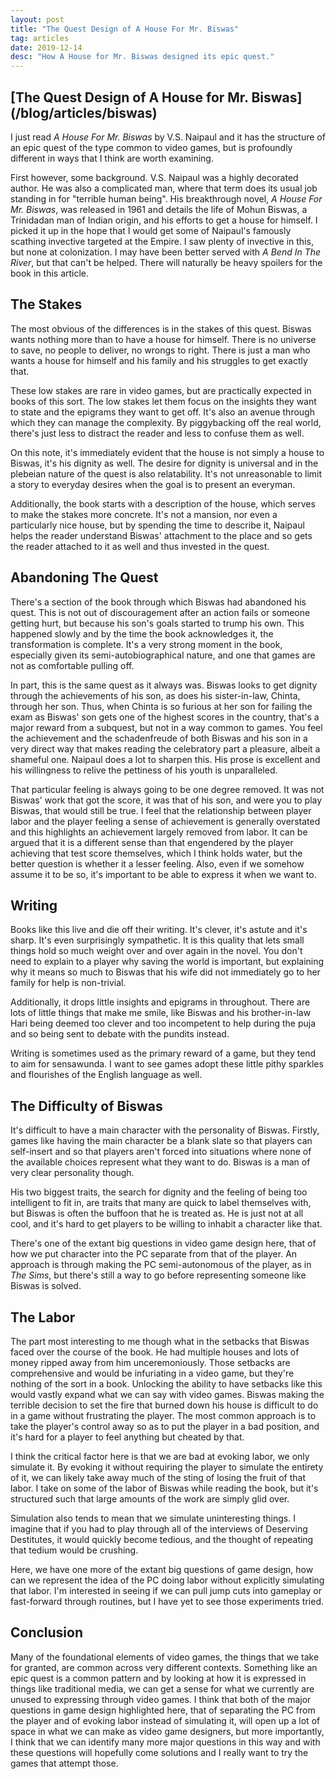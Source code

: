 ```yaml
---
layout: post
title: "The Quest Design of A House For Mr. Biswas"
tag: articles
date: 2019-12-14
desc: "How A House for Mr. Biswas designed its epic quest."
---
```

<h2>[The Quest Design of A House for Mr. Biswas](/blog/articles/biswas)</h2>

I just read *A House For Mr. Biswas* by V.S. Naipaul and it has the structure of an epic quest of the type common to video games, but is profoundly different in ways that I think are worth examining.


First however, some background. V.S. Naipaul was a highly decorated author. He was also a complicated man, where that term does its usual job standing in for "terrible human being". His breakthrough novel, *A House For Mr. Biswas*, was released in 1961 and details the life of Mohun Biswas, a Trinidadan man of Indian origin, and his efforts to get a house for himself. I picked it up in the hope that I would get some of Naipaul's famously scathing invective targeted at the Empire. I saw plenty of invective in this, but none at colonization. I may have been better served with *A Bend In The River*, but that can't be helped. There will naturally be heavy spoilers for the book in this article.

## The Stakes

The most obvious of the differences is in the stakes of this quest. Biswas wants nothing more than to have a house for himself. There is no universe to save, no people to deliver, no wrongs to right. There is just a man who wants a house for himself and his family and his struggles to get exactly that.


These low stakes are rare in video games, but are practically expected in books of this sort. The low stakes let them focus on the insights they want to state and the epigrams they want to get off. It's also an avenue through which they can manage the complexity. By piggybacking off the real world, there's just less to distract the reader and less to confuse them as well.


On this note, it's immediately evident that the house is not simply a house to Biswas, it's his dignity as well. The desire for dignity is universal and in the plebeian nature of the quest is also relatability. It's not unreasonable to limit a story to everyday desires when the goal is to present an everyman.


Additionally, the book starts with a description of the house, which serves to make the stakes more concrete. It's not a mansion, nor even a particularly nice house, but by spending the time to describe it, Naipaul helps the reader understand Biswas' attachment to the place and so gets the reader attached to it as well and thus invested in the quest.

## Abandoning The Quest

There's a section of the book through which Biswas had abandoned his quest. This is not out of discouragement after an action fails or someone getting hurt, but because his son's goals started to trump his own. This happened slowly and by the time the book acknowledges it, the transformation is complete. It's a very strong moment in the book, especially given its semi-autobiographical nature, and one that games are not as comfortable pulling off.


In part, this is the same quest as it always was. Biswas looks to get dignity through the achievements of his son, as does his sister-in-law, Chinta, through her son. Thus, when Chinta is so furious at her son for failing the exam as Biswas' son gets one of the highest scores in the country, that's a major reward from a subquest, but not in a way common to games. You feel the achievement and the schadenfreude of both Biswas and his son in a very direct way that makes reading the celebratory part a pleasure, albeit a shameful one. Naipaul does a lot to sharpen this. His prose is excellent and his willingness to relive the pettiness of his youth is unparalleled. 


That particular feeling is always going to be one degree removed. It was not Biswas' work that got the score, it was that of his son, and were you to play Biswas, that would still be true. I feel that the relationship between player labor and the player feeling a sense of achievement is generally overstated and this highlights an achievement largely removed from labor. It can be argued that it is a different sense than that engendered by the player achieving that test score themselves, which I think holds water, but the better question is whether it a lesser feeling. Also, even if we somehow assume it to be so, it's important to be able to express it when we want to.

## Writing

Books like this live and die off their writing. It's clever, it's astute and it's sharp. It's even surprisingly sympathetic. It is this quality that lets small things hold so much weight over and over again in the novel. You don't need to explain to a player why saving the world is important, but explaining why it means so much to Biswas that his wife did not immediately go to her family for help is non-trivial.


Additionally, it drops little insights and epigrams in throughout. There are lots of little things that make me smile, like Biswas and his brother-in-law Hari being deemed too clever and too incompetent to help during the puja and so being sent to debate with the pundits instead.


Writing is sometimes used as the primary reward of a game, but they tend to aim for sensawunda. I want to see games adopt these little pithy sparkles and flourishes of the English language as well.

## The Difficulty of Biswas

It's difficult to have a main character with the personality of Biswas. Firstly, games like having the main character be a blank slate so that players can self-insert and so that players aren't forced into situations where none of the available choices represent what they want to do. Biswas is a man of very clear personality though.


His two biggest traits, the search for dignity and the feeling of being too intelligent to fit in, are traits that many are quick to label themselves with, but Biswas is often the buffoon that he is treated as. He is just not at all cool, and it's hard to get players to be willing to inhabit a character like that.


There's one of the extant big questions in video game design here, that of how we put character into the PC separate from that of the player. An approach is through making the PC semi-autonomous of the player, as in *The Sims*, but there's still a way to go before representing someone like Biswas is solved.

## The Labor

The part most interesting to me though what in the setbacks that Biswas faced over the course of the book. He had multiple houses and lots of money ripped away from him unceremoniously. Those setbacks are comprehensive and would be infuriating in a video game, but they're nothing of the sort in a book. Unlocking the ability to have setbacks like this would vastly expand what we can say with video games. Biswas making the terrible decision to set the fire that burned down his house is difficult to do in a game without frustrating the player. The most common approach is to take the player's control away so as to put the player in a bad position, and it's hard for a player to feel anything but cheated by that.


I think the critical factor here is that we are bad at evoking labor, we only simulate it. By evoking it without requiring the player to simulate the entirety of it, we can likely take away much of the sting of losing the fruit of that labor. I take on some of the labor of Biswas while reading the book, but it's structured such that large amounts of the work are simply glid over.


Simulation also tends to mean that we simulate uninteresting things. I imagine that if you had to play through all of the interviews of Deserving Destitutes, it would quickly become tedious, and the thought of repeating that tedium would be crushing.


Here, we have one more of the extant big questions of game design, how can we represent the idea of the PC doing labor without explicitly simulating that labor. I'm interested in seeing if we can pull jump cuts into gameplay or fast-forward through routines, but I have yet to see those experiments tried.

## Conclusion

Many of the foundational elements of video games, the things that we take for granted, are common across very different contexts. Something like an epic quest is a common pattern and by looking at how it is expressed in things like traditional media, we can get a sense for what we currently are unused to expressing through video games. I think that both of the major questions in game design highlighted here, that of separating the PC from the player and of evoking labor instead of simulating it, will open up a lot of space in what we can make as video game designers, but more importantly, I think that we can identify many more major questions in this way and with these questions will hopefully come solutions and I really want to try the games that attempt those.

